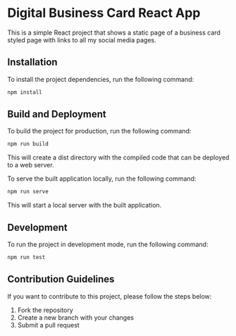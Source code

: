 # Digital Business Card React App

This is a simple React project that shows a static page of a business card styled page with links to all my social media pages.

## Installation

To install the project dependencies, run the following command:

```bash
npm install
```

## Build and Deployment

To build the project for production, run the following command:

```bash
npm run build
```

This will create a dist directory with the compiled code that can be deployed to a web server.

To serve the built application locally, run the following command:

```bash
npm run serve
```

This will start a local server with the built application.

## Development

To run the project in development mode, run the following command:

```bash
npm run test
```

## Contribution Guidelines

If you want to contribute to this project, please follow the steps below:

1. Fork the repository
2. Create a new branch with your changes
3. Submit a pull request
